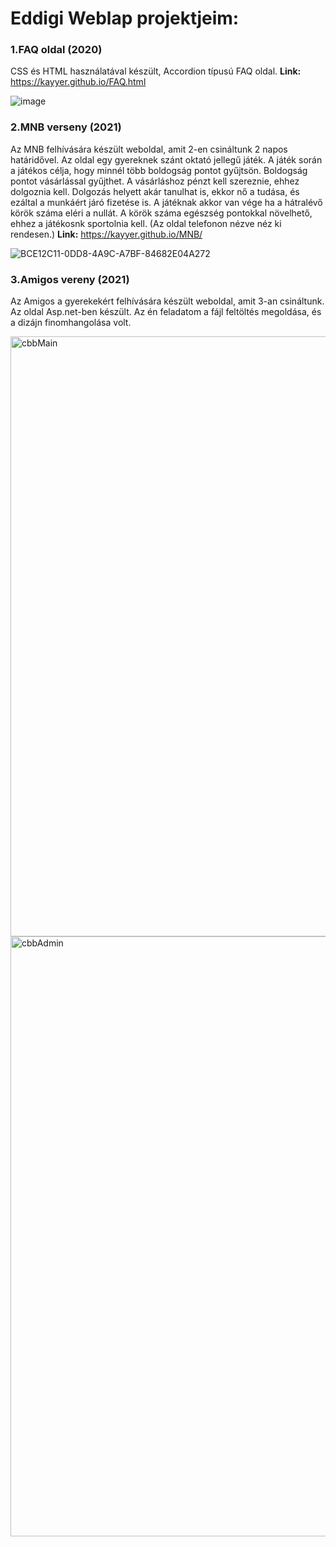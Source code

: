# Eddigi Weblap projektjeim:

### 1.FAQ oldal (2020)

CSS és HTML használatával készült, Accordion típusú FAQ oldal. **Link:** https://kayyer.github.io/FAQ.html

![image](https://user-images.githubusercontent.com/61737188/122703811-ad34c500-d252-11eb-934d-18940aa81f6b.png)


### 2.MNB verseny (2021)
Az MNB felhívására készült weboldal, amit 2-en csináltunk 2 napos határidővel. Az oldal egy gyereknek szánt oktató jellegű játék. A játék során a játékos célja, hogy minnél több boldogság pontot gyűjtsön. Boldogság pontot vásárlással gyűjthet. A vásárláshoz pénzt kell szereznie, ehhez dolgoznia kell. Dolgozás helyett akár tanulhat is, ekkor nő a tudása, és ezáltal a munkáért járó fizetése is. A játéknak akkor van vége ha a hátralévő körök száma eléri a nullát. A körök száma egészség pontokkal növelhető, ehhez a játékosnk sportolnia kell. (Az oldal telefonon nézve néz ki rendesen.) **Link:** https://kayyer.github.io/MNB/

![BCE12C11-0DD8-4A9C-A7BF-84682E04A272](https://user-images.githubusercontent.com/61737188/122705519-37325d00-d256-11eb-889c-c587b4f8bcb0.png)


### 3.Amigos vereny (2021)

Az Amigos a gyerekekért felhívására készült weboldal, amit 3-an csináltunk. Az oldal Asp.net-ben készült. Az én feladatom a fájl feltöltés megoldása, és a dizájn finomhangolása volt.

<img width="960" alt="cbbMain" src="https://user-images.githubusercontent.com/61737188/122706684-c3458400-d258-11eb-967d-a90cf30f8fbe.png">
<img width="960" alt="cbbAdmin" src="https://user-images.githubusercontent.com/61737188/122706700-c93b6500-d258-11eb-9c71-2c6b314106cb.png">
